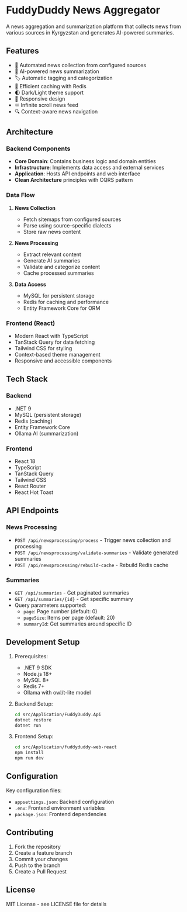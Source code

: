 # FuddyDuddy News Aggregator

A news aggregation and summarization platform that collects news from various sources in Kyrgyzstan and generates AI-powered summaries.

## Features

- 🔄 Automated news collection from configured sources
- 🤖 AI-powered news summarization
- 🏷️ Automatic tagging and categorization
- 💾 Efficient caching with Redis
- 🌓 Dark/Light theme support
- 📱 Responsive design
- ♾️ Infinite scroll news feed
- 🔍 Context-aware news navigation

## Architecture

### Backend Components
- **Core Domain**: Contains business logic and domain entities
- **Infrastructure**: Implements data access and external services
- **Application**: Hosts API endpoints and web interface
- **Clean Architecture** principles with CQRS pattern

### Data Flow
1. **News Collection**
   - Fetch sitemaps from configured sources
   - Parse using source-specific dialects
   - Store raw news content

2. **News Processing**
   - Extract relevant content
   - Generate AI summaries
   - Validate and categorize content
   - Cache processed summaries

3. **Data Access**
   - MySQL for persistent storage
   - Redis for caching and performance
   - Entity Framework Core for ORM

### Frontend (React)
- Modern React with TypeScript
- TanStack Query for data fetching
- Tailwind CSS for styling
- Context-based theme management
- Responsive and accessible components

## Tech Stack

### Backend
- .NET 9
- MySQL (persistent storage)
- Redis (caching)
- Entity Framework Core
- Ollama AI (summarization)

### Frontend
- React 18
- TypeScript
- TanStack Query
- Tailwind CSS
- React Router
- React Hot Toast

## API Endpoints

### News Processing
- `POST /api/newsprocessing/process` - Trigger news collection and processing
- `POST /api/newsprocessing/validate-summaries` - Validate generated summaries
- `POST /api/newsprocessing/rebuild-cache` - Rebuild Redis cache

### Summaries
- `GET /api/summaries` - Get paginated summaries
- `GET /api/summaries/{id}` - Get specific summary
- Query parameters supported:
  - `page`: Page number (default: 0)
  - `pageSize`: Items per page (default: 20)
  - `summaryId`: Get summaries around specific ID

## Development Setup

1. Prerequisites:
   - .NET 9 SDK
   - Node.js 18+
   - MySQL 8+
   - Redis 7+
   - Ollama with owl/t-lite model

2. Backend Setup:
   ```bash
   cd src/Application/FuddyDuddy.Api
   dotnet restore
   dotnet run
   ```

3. Frontend Setup:
   ```bash
   cd src/Application/fuddyduddy-web-react
   npm install
   npm run dev
   ```

## Configuration

Key configuration files:
- `appsettings.json`: Backend configuration
- `.env`: Frontend environment variables
- `package.json`: Frontend dependencies

## Contributing

1. Fork the repository
2. Create a feature branch
3. Commit your changes
4. Push to the branch
5. Create a Pull Request

## License

MIT License - see LICENSE file for details

